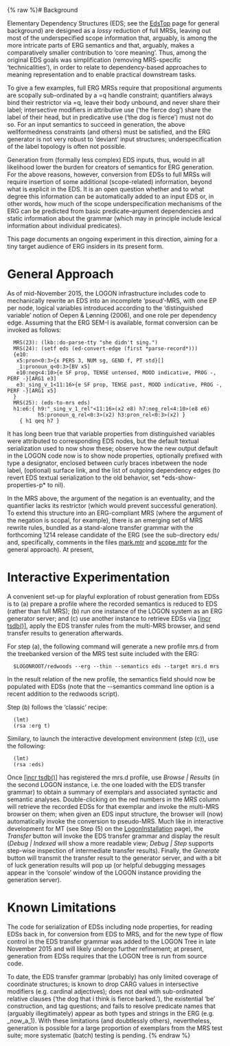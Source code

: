 {% raw %}# Background

Elementary Dependency Structures (EDS; see the [EdsTop](../EdsTop) page for
general background) are designed as a *lossy* reduction of full MRSs,
leaving out most of the underspecified scope information that, arguably,
is among the more intricate parts of ERG semantics and that, arguably,
makes a comparatively smaller contribution to ‘core meaning’. Thus,
among the original EDS goals was simplification (removing MRS-specific
‘technicalities’), in order to relate to dependency-based approaches to
meaning representation and to enable practical downstream tasks.

To give a few examples, full ERG MRSs require that propositional
arguments are scopally sub-ordinated by a =q handle constraint;
quantifiers always bind their restrictor via =q, leave their body
unbound, and never share their label; intersective modifiers in
attributive use (‘the fierce dog’) share the label of their head, but in
predicative use (‘the dog is fierce’) must not do so. For an input
semantics to succeed in generation, the above wellformedness constraints
(and others) must be satisfied, and the ERG generator is not very robust
to ‘deviant’ input structures; underspecification of the label topology
is often not possible.

Generation from (formally less complex) EDS inputs, thus, would in all
likelihood lower the burden for creators of semantics for ERG
generation. For the above reasons, however, conversion from EDSs to full
MRSs will require insertion of some additional (scope-related)
information, beyond what is explicit in the EDS. It is an open question
whether and to what degree this information can be automatically added
to an input EDS or, in other words, how much of the scope
underspecification mechanisms of the ERG can be predicted from basic
predicate–argument dependencies and static information about the grammar
(which may in principle include lexical information about individual
predicates).

This page documents an ongoing experiment in this direction, aiming for
a tiny target audience of ERG insiders in its present form.

# General Approach

As of mid-November 2015, the LOGON infrastructure includes code to
mechanically rewrite an EDS into an incomplete ‘pseud’-MRS, with one EP
per node, logical variables introduced according to the ‘distinguished
variable’ notion of Oepen & Lønning (2006), and one role per dependency
edge. Assuming that the ERG SEM-I is available, format conversion can be
invoked as follows:

      MRS(23): (lkb::do-parse-tty "she didn't sing.")
      MRS(24): (setf eds (ed-convert-edge (first *parse-record*)))
      {e10:
       x5:pron<0:3>{x PERS 3, NUM sg, GEND f, PT std}[]
       _1:pronoun_q<0:3>[BV x5]
       e10:neg<4:10>{e SF prop, TENSE untensed, MOOD indicative, PROG -, PERF -}[ARG1 e3]
       e3:_sing_v_1<11:16>{e SF prop, TENSE past, MOOD indicative, PROG -, PERF -}[ARG1 x5]
      }
      MRS(25): (eds-to-mrs eds)
      h1:e6:{ h9:"_sing_v_1_rel"<11:16>(x2 e8) h7:neg_rel<4:10>(e8 e6) 
              h5:pronoun_q_rel<0:3>(x2) h3:pron_rel<0:3>(x2) }
        { h1 qeq h7 }

It has long been true that variable properties from distinguished
variables were attributed to corresponding EDS nodes, but the default
textual serialization used to now show these; observe how the new output
default in the LOGON code now is to show node properties, optionally
prefixed with type a designator, enclosed between curly braces inbetween
the node label, (optional) surface link, and the list of outgoing
dependency edges (to revert EDS textual serialization to the old
behavior, set \*eds-show-properties-p\* to nil).

In the MRS above, the argument of the negation is an eventuality, and
the quantifier lacks its restrictor (which would prevent successful
generation). To extend this structure into an ERG-compliant MRS (where
the argument of the negation is scopal, for example), there is an
emerging set of MRS rewrite rules, bundled as a stand-alone transfer
grammar with the forthcoming 1214 release candidate of the ERG (see the
sub-directory eds/ and, specifically, comments in the files
[mark.mtr](http://svn.delph-in.net/erg/tags/1214/eds/mark.mtr) and
[scope.mtr](http://svn.delph-in.net/erg/tags/1214/eds/scope.mtr) for the
general approach). At present,

# Interactive Experimentation

A convenient set-up for playful exploration of robust generation from
EDSs is to (a) prepare a profile where the recorded semantics is reduced
to EDS (rather than full MRS); (b) run one instance of the LOGON system
as an ERG generator server; and (c) use another instance to retrieve
EDSs via [\[incr tsdb()\]](http://www.delph-in.net/itsdb), apply the EDS
transfer rules from the multi-MRS browser, and send transfer results to
generation afterwards.

For step (a), the following command will generate a new profile mrs.d
from the treebanked version of the MRS test suite included with the ERG:

      $LOGONROOT/redwoods --erg --thin --semantics eds --target mrs.d mrs

In the result relation of the new profile, the semantics field should
now be populated with EDSs (note that the --semantics command line
option is a recent addition to the redwoods script).

Step (b) follows the ‘classic’ recipe:

      (lmt)
      (rsa :erg t)

Similary, to launch the interactive development environment (step (c)),
use the following:

      (lmt)
      (rsa :eds)

Once [\[incr tsdb()\]](http://www.delph-in.net/itsdb) has registered the
mrs.d profile, use *Browse \| Results* (in the second LOGON instance,
i.e. the one loaded with the EDS transfer grammar) to obtain a summary
of exemplars and associated syntactic and semantic analyses.
Double-clicking on the red numbers in the *MRS* column will retrieve the
recorded EDSs for that exemplar and invoke the multi-MRS browser on
them; when given an EDS input structure, the browser will (now)
automatically invoke the conversion to pseudo-MRS. Much like in
interactive development for MT (see Step (5) on the
[LogonInstallation](https://blog.inductorsoftware.com/docsproto/tools/LogonInstallation) page), the *Transfer* button will
invoke the EDS transfer grammar and display the result (*Debug \|
Indexed* will show a more readable view; *Debug \| Step* supports
step-wise inspection of intermediate transfer results). Finally, the
*Generate* button will transmit the transfer result to the generator
server, and with a bit of luck generation results will pop up (or
helpful debugging messages appear in the ‘console’ window of the LOGON
instance providing the generation server).

# Known Limitations

The code for serialization of EDSs including node properties, for
reading EDSs back in, for conversion from EDS to MRS, and for the new
type of flow control in the EDS transfer grammar was added to the
LOGON Tree in late November 2015 and will likely undergo further
refinement; at present, generation from EDSs requires that the LOGON
tree is run from source code.

To date, the EDS transfer grammar (probably) has only limited coverage
of coordinate structures; is known to drop CARG values in intersective
modifiers (e.g. cardinal adjectives); does not deal with sub-ordinated
relative clauses (‘the dog that i think is fierce barked.’), the
existential ‘be’ construction, and tag questions; and fails to resolve
predicate names that (arguably illegitimately) appear as both types and
strings in the ERG (e.g. \_now\_a\_1). With these limitations (and
doubtlessly others), nevertheless, generation is possible for a large
proportion of exemplars from the MRS test suite; more systematic (batch)
testing is pending.
{% endraw %}